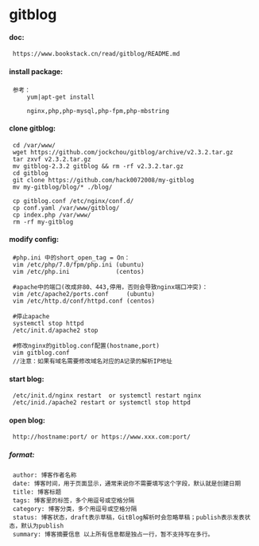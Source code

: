 # gitblog

#### doc:
     https://www.bookstack.cn/read/gitblog/README.md

#### install package:
     参考：
         yum|apt-get install
         
         nginx,php,php-mysql,php-fpm,php-mbstring

#### clone gitblog:
     cd /var/www/
     wget https://github.com/jockchou/gitblog/archive/v2.3.2.tar.gz
     tar zxvf v2.3.2.tar.gz
     mv gitblog-2.3.2 gitblog && rm -rf v2.3.2.tar.gz
     cd gitblog
     git clone https://github.com/hack0072008/my-gitblog
     mv my-gitblog/blog/* ./blog/
     
     cp gitblog.conf /etc/nginx/conf.d/
     cp conf.yaml /var/www/gitblog/
     cp index.php /var/www/
     rm -rf my-gitblog
     
#### modify config:
     #php.ini 中的short_open_tag = On：
     vim /etc/php/7.0/fpm/php.ini (ubuntu)
     vim /etc/php.ini             (centos)
     
     #apache中的端口(改成非80、443,停用，否则会导致nginx端口冲突)：
     vim /etc/apache2/ports.conf     (ubuntu)
     vim /etc/http.d/conf/httpd.conf (centos)
     
     #停止apache
     systemctl stop httpd
     /etc/init.d/apache2 stop
     
     #修改nginx的gitblog.conf配置(hostname,port)
     vim gitblog.conf
     //注意：如果有域名需要修改域名对应的A记录的解析IP地址

#### start blog:
     /etc/init.d/nginx restart  or systemctl restart nginx
     /etc/inid./apache2 restart or systemctl stop httpd

#### open blog:
     http://hostname:port/ or https://www.xxx.com:port/

##### format:
     author: 博客作者名称 
     date: 博客时间，用于页面显示，通常来说你不需要填写这个字段，默认就是创建日期 
     title: 博客标题 
     tags: 博客里的标签，多个用逗号或空格分隔 
     category: 博客分类，多个用逗号或空格分隔 
     status: 博客状态，draft表示草稿，GitBlog解析时会忽略草稿；publish表示发表状态，默认为publish 
     summary: 博客摘要信息 以上所有信息都是独占一行，暂不支持写在多行。

